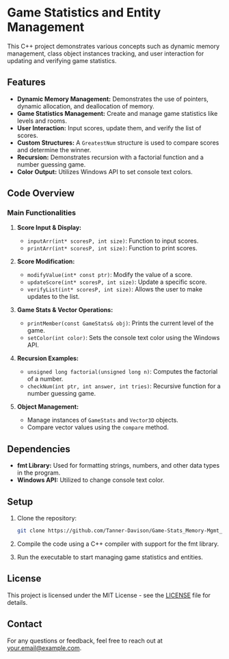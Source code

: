 # Game Statistics and Entity Management

This C++ project demonstrates various concepts such as dynamic memory management, class object instances tracking, and user interaction for updating and verifying game statistics.

## Features

- **Dynamic Memory Management:** Demonstrates the use of pointers, dynamic allocation, and deallocation of memory.
- **Game Statistics Management:** Create and manage game statistics like levels and rooms.
- **User Interaction:** Input scores, update them, and verify the list of scores.
- **Custom Structures:** A `GreatestNum` structure is used to compare scores and determine the winner.
- **Recursion:** Demonstrates recursion with a factorial function and a number guessing game.
- **Color Output:** Utilizes Windows API to set console text colors.

## Code Overview

### Main Functionalities

1. **Score Input & Display:** 
   - `inputArr(int* scoresP, int size)`: Function to input scores.
   - `printArr(int* scoresP, int size)`: Function to print scores.

2. **Score Modification:**
   - `modifyValue(int* const ptr)`: Modify the value of a score.
   - `updateScore(int* scoresP, int size)`: Update a specific score.
   - `verifyList(int* scoresP, int size)`: Allows the user to make updates to the list.

3. **Game Stats & Vector Operations:**
   - `printMember(const GameStats& obj)`: Prints the current level of the game.
   - `setColor(int color)`: Sets the console text color using the Windows API.

4. **Recursion Examples:**
   - `unsigned long factorial(unsigned long n)`: Computes the factorial of a number.
   - `checkNum(int ptr, int answer, int tries)`: Recursive function for a number guessing game.

5. **Object Management:**
   - Manage instances of `GameStats` and `Vector3D` objects.
   - Compare vector values using the `compare` method.

## Dependencies

- **fmt Library:** Used for formatting strings, numbers, and other data types in the program.
- **Windows API:** Utilized to change console text color.

## Setup

1. Clone the repository:

    ```bash
    git clone https://github.com/Tanner-Davison/Game-Stats_Memory-Mgmt_by_Tanner_Davison.git
    ```

2. Compile the code using a C++ compiler with support for the fmt library.

3. Run the executable to start managing game statistics and entities.

## License

This project is licensed under the MIT License - see the [LICENSE](LICENSE) file for details.

## Contact

For any questions or feedback, feel free to reach out at your.email@example.com.
